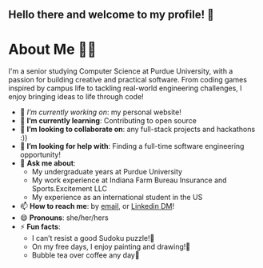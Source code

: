 ## Hello there and welcome to my profile! 👋

# About Me 👩🏻
I'm a senior studying Computer Science at Purdue University, with a passion for building creative and practical software. From coding games inspired by campus life to tackling real-world engineering challenges, I enjoy bringing ideas to life through code!

- 🔭 *I’m currently working on*: my personal website!
- 🌱 **I’m currently learning**: Contributing to open source
- 👯 **I’m looking to collaborate on**: any full-stack projects and hackathons :))
- 🤔 **I’m looking for help with**: Finding a full-time software engineering opportunity!
- 💬 **Ask me about**:
  - My undergraduate years at Purdue University
  - My work experience at Indiana Farm Bureau Insurance and Sports.Excitement LLC
  - My experience as an international student in the US
- 📫 **How to reach me**: by [email](mailto:anushka.nilangekar1@gmail.com), or [Linkedin DM](https://www.linkedin.com/in/anushka-nilangekar)!
- 😄 **Pronouns**: she/her/hers
- ⚡ **Fun facts**:
  - I can’t resist a good Sudoku puzzle!🧩
  - On my free days, I enjoy painting and drawing!🎨
  - Bubble tea over coffee any day🧋
